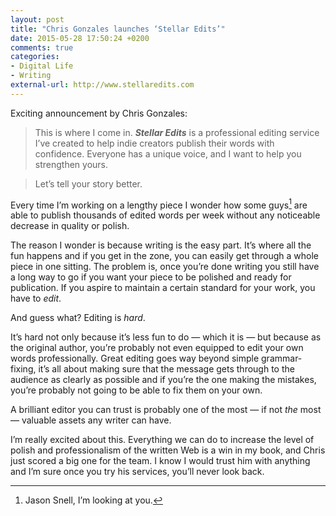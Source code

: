 ```yaml
---
layout: post
title: "Chris Gonzales launches ‘Stellar Edits’"
date: 2015-05-28 17:50:24 +0200
comments: true
categories: 
- Digital Life
- Writing
external-url: http://www.stellaredits.com
---
```


Exciting announcement by Chris Gonzales:

> This is where I come in. _**Stellar Edits**_ is a professional editing service I’ve created to help indie creators publish their words with confidence. Everyone has a unique voice, and I want to help you strengthen yours.

> Let’s tell your story better.

Every time I’m working on a lengthy piece I wonder how some guys[^jsell1] are able to publish thousands of edited words per week without any noticeable decrease in quality or polish.

[^jsell1]: Jason Snell, I’m looking at you.

The reason I wonder is because writing is the easy part. It’s where all the fun happens and if you get in the zone, you can easily get through a whole piece in one sitting. The problem is, once you’re done writing you still have a long way to go if you want your piece to be polished and ready for publication. If you aspire to maintain a certain standard for your work, you have to _edit_.

And guess what? Editing is _hard_.

It’s hard not only because it’s less fun to do — which it is — but because as the original author, you’re probably not even equipped to edit your own words professionally. Great editing goes way beyond simple grammar-fixing, it’s all about making sure that the message gets through to the audience as clearly as possible and if you’re the one making the mistakes, you’re probably not going to be able to fix them on your own.

A brilliant editor you can trust is probably one of the most — if not _the_ most — valuable assets any writer can have.

I’m really excited about this. Everything we can do to increase the level of polish and professionalism of the written Web is a win in my book, and Chris just scored a big one for the team. I know I would trust him with anything and I’m sure once you try his services, you’ll never look back.